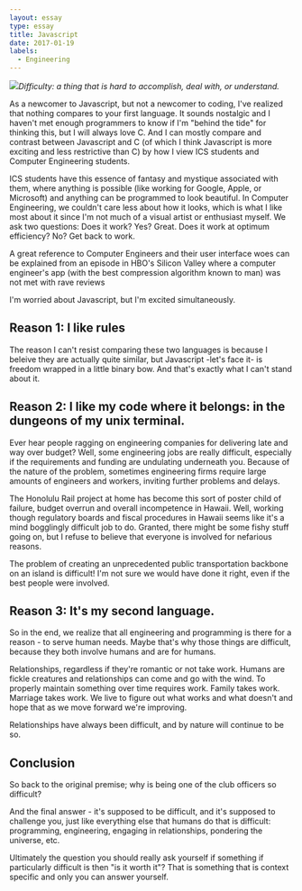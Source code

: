 ```yaml
---
layout: essay
type: essay
title: Javascript
date: 2017-01-19
labels:
  - Engineering
---
```


<img class="ui tiny right spaced image" src="../images/degree_difficulty.jpg">*Difficulty: a thing that is hard to accomplish, deal with, or understand.*

As a newcomer to Javascript, but not a newcomer to coding, I've realized that nothing compares to your first language. It sounds nostalgic and I haven't met enough programmers to know if I'm "behind the tide" for thinking this, but I will always love C. And I can mostly compare and contrast between Javascript and C (of which I think Javascript is more exciting and less restrictive than C) by how I view ICS students and Computer Engineering students.

ICS students have this essence of fantasy and mystique associated with them, where anything is possible (like working for Google, Apple, or Microsoft) and anything can be programmed to look beautiful. In Computer Engineering, we couldn't care less about how it looks, which is what I like most about it since I'm not much of a visual artist or enthusiast myself. We ask two questions: Does it work? Yes? Great. Does it work at optimum efficiency? No? Get back to work.

A great reference to Computer Engineers and their user interface woes can be explained from an episode in HBO's Silicon Valley where a computer engineer's app (with the best compression algorithm known to man) was not met with rave reviews


I'm worried about Javascript, but I'm excited simultaneously.

## Reason 1: I like rules

The reason I can't resist comparing these two languages is because I beleive they are actually quite similar, but Javascript -let's face it- is freedom wrapped in a little binary bow. And that's exactly what I can't stand about it.

## Reason 2: I like my code where it belongs: in the dungeons of my unix terminal.

Ever hear people ragging on engineering companies for delivering late and way over budget? Well, some engineering jobs are really difficult, especially if the requirements and funding are undulating underneath you. Because of the nature of the problem, sometimes engineering firms require large amounts of engineers and workers, inviting further problems and delays.

The Honolulu Rail project at home has become this sort of poster child of failure, budget overrun and overall incompetence in Hawaii. Well, working though regulatory boards and fiscal procedures in Hawaii seems like it's a mind bogglingly difficult job to do. Granted, there might be some fishy stuff going on, but I refuse to believe that everyone is involved for nefarious reasons.

The problem of creating an unprecedented public transportation backbone on an island is difficult! I'm not sure we would have done it right, even if the best people were involved.

## Reason 3: It's my second language.

So in the end, we realize that all engineering and programming is there for a reason - to serve human needs. Maybe that's why those things are difficult, because they both involve humans and are for humans.

Relationships, regardless if they're romantic or not take work. Humans are fickle creatures and relationships can come and go with the wind. To properly maintain something over time requires work. Family takes work. Marriage takes work. We live to figure out what works and what doesn't and hope that as we move forward we're improving.

Relationships have always been difficult, and by nature will continue to be so.

## Conclusion

So back to the original premise; why is being one of the club officers so difficult?

And the final answer - it's supposed to be difficult, and it's supposed to challenge you, just like everything else that humans do that is difficult: programming, engineering, engaging in relationships, pondering the universe, etc.

Ultimately the question you should really ask yourself if something if particularly difficult is then "is it worth it"? That is something that is context specific and only you can answer yourself.
